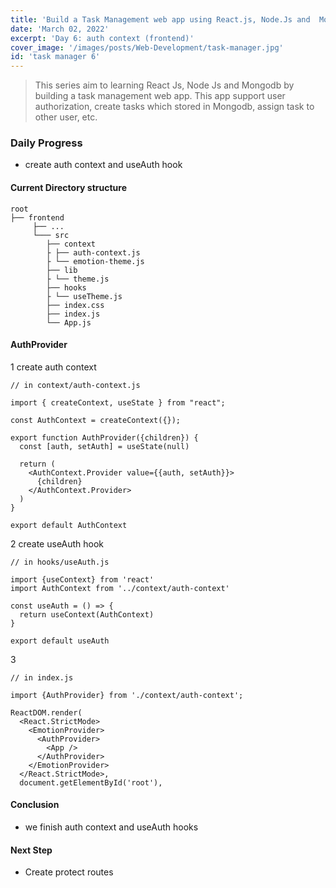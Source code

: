 ```yaml
---
title: 'Build a Task Management web app using React.js, Node.Js and  Mongodb - day 6'
date: 'March 02, 2022'
excerpt: 'Day 6: auth context (frontend)'
cover_image: '/images/posts/Web-Development/task-manager.jpg'
id: 'task manager 6'
---
```


> This series aim to learning React Js, Node Js and Mongodb by building a task management web app. 
> This app support user authorization, create tasks which stored in Mongodb, assign task to other user, etc.

### Daily Progress
- create auth context and useAuth hook 

#### Current Directory structure
```
root
├── frontend
     ├── ...
     └─── src
        ├── context
        ├ ├── auth-context.js
        ├ └── emotion-theme.js
        ├── lib
        ├ └── theme.js
        ├── hooks
        ├ └── useTheme.js
        ├── index.css
        ├── index.js
        └── App.js
```

#### AuthProvider

1 create auth context
```
// in context/auth-context.js

import { createContext, useState } from "react";

const AuthContext = createContext({});

export function AuthProvider({children}) {
  const [auth, setAuth] = useState(null)

  return (
    <AuthContext.Provider value={{auth, setAuth}}>
      {children}
    </AuthContext.Provider>
  ) 
}

export default AuthContext
```
2 create useAuth hook
```
// in hooks/useAuth.js

import {useContext} from 'react'
import AuthContext from '../context/auth-context'

const useAuth = () => {
  return useContext(AuthContext)
}

export default useAuth
```

3
```
// in index.js

import {AuthProvider} from './context/auth-context';

ReactDOM.render(
  <React.StrictMode>
    <EmotionProvider>
      <AuthProvider>
        <App />
      </AuthProvider>
    </EmotionProvider>
  </React.StrictMode>,
  document.getElementById('root'),
```
#### Conclusion
- we finish auth context and useAuth hooks
#### Next Step
- Create protect routes 
